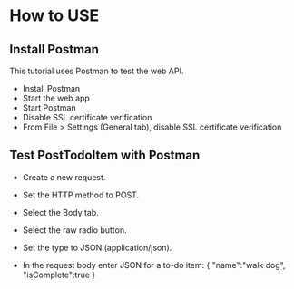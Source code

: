 # How to USE


## Install Postman

This tutorial uses Postman to test the web API.

- Install Postman 
- Start the web app
- Start Postman 
- Disable SSL certificate verification 
- From File > Settings (General tab), disable SSL certificate verification

## Test PostTodoItem with Postman

- Create a new request.

- Set the HTTP method to POST.

- Select the Body tab.

- Select the raw radio button.

- Set the type to JSON (application/json).

- In the request body enter JSON for a to-do item:
  {
  "name":"walk dog",
  "isComplete":true
  }
